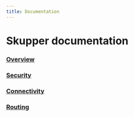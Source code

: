 ```yaml
---
title: Documentation
---
```


# Skupper documentation

### [Overview](overview.html)

### [Security](security.html)

### [Connectivity](connectivity.html)

### [Routing](routing.html)
